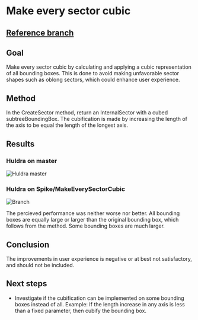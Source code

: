 # Make every sector cubic

## [Reference branch](https://github.com/equinor/rvmsharp/tree/Spike/MakeEverySectorCubic)

## Goal

Make every sector cubic by calculating and applying a cubic representation of all bounding boxes.
This is done to avoid making unfavorable sector shapes such as oblong sectors, which could enhance user experience.

## Method

In the CreateSector method, return an InternalSector with a cubed subtreeBoundingBox.
The cubification is made by increasing the length of the axis to be equal the length of the longest axis.

## Results

### Huldra on master

![Huldra master](https://github.com/equinor/rvmsharp/assets/141636529/1926d8c0-a2b0-4172-8fdc-5b6c4b84d040)

### Huldra on Spike/MakeEverySectorCubic

![Branch](https://github.com/equinor/rvmsharp/assets/141636529/74d508e5-743e-4aa9-bd17-212fe3805c70)

The percieved performance was neither worse nor better.
All bounding boxes are equally large or larger than the original bounding box, which follows from the method. Some bounding boxes are much larger.

## Conclusion

The improvements in user experience is negative or at best not satisfactory, and should not be included.

## Next steps

- Investigate if the cubification can be implemented on some bounding boxes instead of all.
Example: If the length increase in any axis is less than a fixed parameter, then cubify the bounding box.
